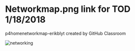 # Networkmap.png link for TOD 1/18/2018
p4homenetworkmap-erikblyt created by GitHub Classroom

![networking](https://user-images.githubusercontent.com/33040984/35138058-7e7ea648-fca1-11e7-8974-fedb024e67d1.png)

